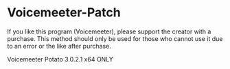 # Voicemeeter-Patch
If you like this program (Voicemeeter), please support the creator with a purchase. This method should only be used for those who cannot use it due to an error or the like after purchase.

Voicemeeter Potato 3.0.2.1 x64 ONLY
